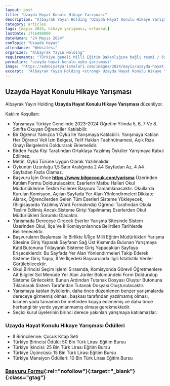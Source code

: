 ```yaml
---
layout: post
title: "Uzayda Hayat Konulu Hikaye Yarışması"
description: "Albayrak Yayın Holding 'Uzayda Hayat Konulu Hikaye Yarışması' düzenliyor."
category: articles
tags: [mayıs 2024, hikaye yarışması, ortaokul]
lastDate: 1716498000
dateHuman: "24 Mayıs 2024"
comTopic: "Uzayda Hayat"
attendance: "Websitesi"
organizer: "Albayrak Yayın Holding"
requirements: "Türkiye geneli Milli Eğitim Bakanlığına bağlı resmi / özel ortaokulların 5, 6, 7 ve 8. sınıf öğrencileri katılabilir."
permalink: "uzayda-hayat-konulu-oyku-yarismasi"
image: "https://edebiyatyarismalari.com/images/2024/mayis/uzayda-hayat-konulu-oyku-yarismasi.jpg"
excerpt:  "Albayrak Yayın Holding <strong> Uzayda Hayat Konulu Hikaye Yarışması </strong> düzenliyor."
---
```


## Uzayda Hayat Konulu Hikaye Yarışması
Albayrak Yayın Holding **Uzayda Hayat Konulu Hikaye Yarışması** düzenliyor.  

Katılım Koşulları:
- Yarışmaya Türkiye Genelinde 2023-2024 Öğretim Yılında 5, 6, 7 Ve 8. Sınıfta Okuyan Öğrenciler Katılabilir.
- Bir Öğrenci Yalnızca 1 Öykü İle Yarışmaya Katılabilir. Yarışmaya Katılan Her Öğrenci Veli İzin Belgesi, Telif Hakları Taahhütnamesi, Açık Rıza Onayı Belgelerini Doldurarak Eklemelidir.
- Birden Fazla Kişi Tarafından Ortaklaşa Yazılmış Öyküler Yarışmaya Kabul Edilmez.
- Metin, Öykü Türüne Uygun Olarak Yazılmalıdır.
- Öykünün Uzunluğu 1,5 Satır Aralığında 2 A4 Sayfadan Az, 4 A4 Sayfadan Fazla Olamaz.
- Başvuru İçin Önce **https://www.bilgecocuk.com/yarisma** Üzerinden Katılım Formu Doldurulacaktır. Eserlerin Matbu Halleri Okul Müdürlüklerine Teslim Edilerek Başvuru Tamamlanacaktır. Okullarda Kurulan Komisyon, Açılan Sayfada Yer Alan Yönlendirmeleri Dikkate Alarak, Öğrencilerden Gelen Tüm Eserleri Sisteme Yükleyecek, (Bilgisayarda Yazılmış Word Formatında) Öğrenci Tarafından Okula Teslim Edilmiş Ancak Sisteme Girişi Yapılmamış Eserlerden Okul Müdürlükleri Sorumlu Olacaktır.
- Yarışmada Dereceye Girecek Eserler Yarışma Sitesinde Sistem Üzerinden Okul, İlçe Ve İl Komisyonlarınca Belirtilen Tarihlerde Belirlenecektir.
- Başvuruların Başlaması İle Birlikte İl/İlçe Milli Eğitim Müdürlükleri Yarışma Sitesine Giriş Yaparak Sayfanın Sağ Üst Kısmında Bulunan Yarışmaya Katıl Butonuna Tıklayarak Sisteme Giriş Yapacakları Sayfaya Erişeceklerdir. Bu Sayfada Yer Alan Yönlendirmeleri Takip Ederek Sisteme Giriş Yapıp, İl Ve İlçedeki Başvurularla İlgili İstatistiki Veriler Görülebilecektir.
- Okul Birincisi Seçim İşlemi Sırasında, Komisyonda Görevli Öğretmenlere Ait Bilgiler Sol Menüde Yer Alan Jüriler Bölümündeki Form Doldurulup Sisteme Girilecektir. Bunun Ardından Tutanak Dosyası Oluştur Butonuna Tıklanarak Sistem Tarafından Tutanak Dosyası Oluşturulacaktır.
- Yarışmaya katılan öykülerin, daha önce düzenlenen benzer yarışmalarda dereceye girmemiş olması, başkası tarafından yazılmamış olması, kısmen yada tamamen bir metinden kopya edilmemiş ve daha önce herhangi bir yerde yayınlanmamış olması gerekmektedir.
- Seçici kurul üyelerinin birinci derece yakınları yarışmaya katılamazlar.


### Uzayda Hayat Konulu Hikaye Yarışması Ödülleri
- İl Birincilerine: Çocuk Kitap Seti
- Türkiye Birincisi Ödülü: 50 Bin Türk Lirası Eğitim Bursu
- Türkiye İkincisi: 25 Bin Türk Lirası Eğitim Bursu
- Türkiye Üçüncüsü: 15 Bin Türk Lirası Eğitim Bursu
- Türkiye Mansiyon Ödülleri: 10 Bin Türk Lirası Eğitim Bursu


### [Başvuru Formu](https://www.bilgecocuk.com/yarisma/?ref=edebiyatyarismalari.com){:rel="nofollow"}{:target="_blank"}{:class="gtag"}
